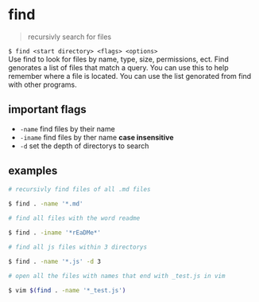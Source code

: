 # find
> recursivly search for files

`$ find <start directory> <flags> <options>`   
Use find to look for files by name, type, size, permissions, ect. Find genorates a list of files that match a query. You can use this to help remember where a file is located. You can use the list genorated from find with other programs.  

## important flags
* `-name` find files by their name
* `-iname` find files by ther name **case insensitive**
* `-d` set the depth of directorys to search

## examples
``` sh
# recursivly find files of all .md files
 
$ find . -name '*.md'
```

``` sh
# find all files with the word readme

$ find . -iname '*rEaDMe*'
```

``` sh
# find all js files within 3 directorys

$ find . -name '*.js' -d 3
```

``` sh
# open all the files with names that end with _test.js in vim

$ vim $(find . -name '*_test.js')
```
